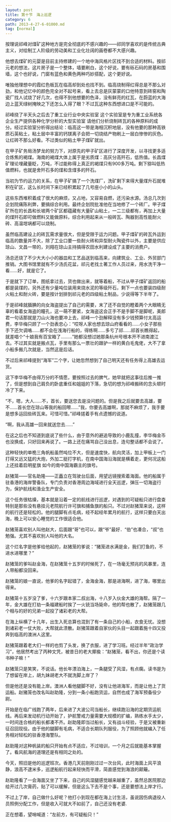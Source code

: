 ```yaml
---
layout: post
title: 第十节　海上巡逻
category: 6
path: 2013-4-27-6-01000.md
tag: [normal]
---
```


按理说祁峰对煤矿这种地方是完全彻底的不感兴趣的――祁同学喜欢的是传统古典主义，对绘制工人阶级的劳动美和工业化壮阔的画卷都不大感兴趣。

他想去煤矿的元婴是目前主持修建的一个地中海风格片区找不到合适的材料。按祁元老的想法，这片房子是一个整体，墙要刷白，这个好说，要有砾石码的房基和围墙，这个也好说，门窗有蓝色和黄色两种巧妙搭配，这个更好说。

唯独他理想中的霞红色板瓦在临高却到处也找不到。临高烧制得红得总是不那么对劲，和他记忆中的颜色完全对不起号来，看上去总是灰蒙蒙的口他特意到砖窑和陶瓷厂找人试烧了好几次，也得不到他想要的色泽，没有鲜亮的红瓦，在蔚蓝的大海边上蓝天绿树掩映之下还怎么入得了眼？不过瓦这种东西想进口是不可能的。

祁峰挠了半天头之后去了重工业行业中央实验室 这个实验室是专为重工业系统各企业生产提供各种化学分析的大型实验室 请他们分析烧制砖瓦的各种原料的成分。经过实验室分析得出结论：临高这一带是海相沉积地层，没有他要的那种高铁质石英粘土，粘土层中丰富的钙镁离子会把一切烧结产物刷上一层白惨惨的灰色。让红砖不那么好看。不过类似的粘土甲子煤矿就出。

在甲子矿务局汤梦龙的努力下，对原先的甲子矿区进行了深度开发，以寻找更多适合炼焦的褐煤。海南的褐煤大体上属于是劣质煤：高灰分高歼石，低热值。长昌煤矿理论埋藏量眨，万吨，不过能称得上真正的褐煤只有900多万吨。剩下猕叫低热值燃料，也就是舍歼石多的煤和含煤多的歼石。

当初为节约运力的关系，在甲子矿搞了一个洗煤厂，洗矿剩下来得大量煤升石就堆积在矿区，这么长时间下来已经积累起了几号座小小的山头。

这些东西堆积着成了很大的麻烦，又占地，又容易自燃，还污染水源。汤总几次到企划院痛陈利弊，要搞综合利用。最终企划院批准他在当地修了一个砖厂。甲子煤矿所在的长昌和长坡两个矿区都蕴藏有大量矿山粘土，一二三级都有，再加上大量的煤歼石即可做燃料又能做原料，综合利用起来从一般砖瓦、陶器到高性能耐火砖、高温坩埚都可以烧制。

虽然临高建设上的砖瓦需求量很大，但是受限于运力问题。甲子煤矿的砖瓦外运到临高的数量并不大，除了工业口要一些耐火砖和异型耐火陶瓷件以外，主要是供应琼山、文昌一带的，刘翔在琼山主持搞得农田水利建设成了主要的消费户。

汤总还烧了不少大大小小的器皿和工艺品送到临高来，向建筑业、工业、外贸部门推销。大图书馆里就有不少汤氏花盆，祁元老找土著工作人员过来，用水洗干净一看……好，就是它了。

于是就下了订单，图纸拿过去，货也做出来，就等着船，不过从甲子煤矿返回的船都是装煤的，另外还有少量吨位装用来烧水泥的等级歼石，剩下一点也要装四级耐火粘土和耐火砖，要是按计划排到祁元老的四级粘土制品，少说得等下半年了。

于是祁峰就腼腆的向女海盗提出了自己的需要，末了还不自觉的瞪着两个大眼睛无辜的看着女海盗的瞳孔，这一萌不要紧，女海盗这会正手不是手脚不是脚呢，美郎君一句话那就是刀山火海也要冲上去，祁峰一个劲解释没有多少钱预算付太高运费，李华梅只顾了一个劲表忠心：“哎呀人家也想去琼山府看看的……小女子那些手下还欠调咯……都不会在浅海行船的，得练啊……多亏了祁……祁首长瞧得起，就差唱个“十娘我有百宝箱了………”她都没想过她那条杭州号根本开不进南渡江去。不过其实就是搬点瓦，手里有那么一票壮的跟驴一样的黄白毛鬼佬，大不了拿小船多搬几次就是，当然这是后话。

不过后来祁峰提到“海军”二个字，让她忽然想到了自己明天还有任务得上高雄去运货。

这下李华梅不由得万分的不情愿，要按照过去的脾气，她早就把这事往后推一推了，但是想到自己肩负的卧底重任和姐姐的下落，急切的想为祁峰搬砖的念头顿时冷了下来。

“不，嗯，大人……不，首长，要送您去是没问题的。但是我之后就要去高雄，要不……首长您在琼山等我的船回嚓……”我，你要去高雄啊，那就不麻烦了，我手要是想多运回些砖瓦来。可惜可惜。”祁峰搓着手有点遗憾的说道。

“啊，我从高雄一回来就送您去……”

在这之后也不知道到底说了些什么，由于意外的避追导致的小鹿乱撞，李华梅金币也没换成，只好回来再说了。一路上还在痛骂自己没出息，连句整话都不会说了。

这种轻快的单桅三角帆船虽然吨位不大，但是速度快，航向灵活，加上甲板上一门打得又远又猛的大炮，外加二挺打字机，在南中国海沿海就是横着走，更何况这船上还挂着启明星旗 如今的南中国海霸主的旗号。

赵猪笼――官名助隆――正矗立在驾驶台后面，用望远镜搜索着海面。他的船属于驻香港的海岸警备队，专门负责对香港周边海域进行全天巡逻，弹压一切海盗行为，保护航线和渔业生产安全。

这个任务很枯燥，基本就是沿着一定的航线进行巡逻，对遇到的可疑船只进行盘查 特别是那些没有悬挂元老院航行许可旗和捕鱼旗的船只。不过对赵猪笼来说，这样的航行还是轻松的。他的腿脚有点毛病，经不起经年累月的航行，这样只要白天出海，晚上可以安心睡觉的工作很适合他。

赵猪笼喜欢别人叫他赵大，后面跟“哥”也可以，跟“爷”最好．“伯”也凑合，“叔”也勉强。尤其不喜欢别人叫他的大名。

这个烂名字是他爹给他起的，赵猪笼的爹说：“猪笼进水满是金，我们打鱼的，不进水进哪里？”

赵猪笼的爹叫赵金海，在赵猪笼十五岁的时候死了，在一场毫无预兆的风暴里，连人带船都没回来。

赵猪笼的娘一直说，他爹的名字起错了，金海金海，那是进海啊，进了海，哪里出得来。

赵猪笼十五岁没了爹，十六岁跟本家二叔出海，十八岁入伙金大雄的海帮。隔了一年，金大雄在打劫一条福建船时挨了一火铳当场毙命，他的帮也散了，赵猪笼跟几个相与的好的兄弟一起投了诸彩老的大帮。

在海上纵横了十几年，出生入死总算也混到了有一条自己的小船，衣食无忧。没想到诸彩老一仗大败，大帮就此溃散。赵猪笼跟着自家伙的头目一起跟着施十四又投奔到临高的澳洲人这里。

赵猪笼跟着老大们一样的也剪了头发，换了衣服，进了学习班。经过半年“政治学习”，他居然考出了丙种文凭，被昔日的老大揶揄：“赵猪笼，看不出，你还是个读书种子嘛！”

赵猪笼只是笑笑，不说话。他长年漂泊海上，一条腿受了风湿，有点瘸。读书是为了想留在岸上，胡九妹胡老大不就洗脚上岸了？

但是他还是没有能上岸。澳洲人看他腿脚不好，没有让他进海军，而是让他上了货运船。赵猪笼也改名叫赵助隆，分到一条小船跑货运，自然也成了海军预备役少尉。

开始是在临广线跑了两年，后来进了大波公司当船长，继续跑沿海的定期货运航线。再后来发动机行动开始了，护航警戒力量需要大规模的扩编，熟练水手太少，一时间连合格的船长都凑不齐。赵助隆即当过船长，又有战斗经验，于是又被重新征召回现役。由于他的腿脚有毛病，不适合长期队列服役，为了照顾他就编入了任务相对轻松的驻香港海警队。

赵助隆对这种帆装的船只开始有点不适应，不过培训，一个月之后就能基本掌握了。看风航海的道理还是有相同之处的。

今天，照旧是他的巡逻班次。香港几天前刚刚过过一次台风，此时海面上风平浪静，浪高不逮米多，巡逻船航行起来轻快而平滑，简直感觉到海浪的颠簸。

赵助隆看了一会海面又坐了下来，自己的风湿腿感觉越来越重了，虽然总医院那边给开过几次膏药，贴了可以缓解，但是这么下去不是个事，还是要想法上岸才行。

不过上了岸，自己做什么好呢？他打小到现在都在海上讨生活，虽说因伤病退役人员照例分配工作，但是收入可就大不如前了，自己还没有老婆.

正在想着，望哨喊道：“左前方，有可疑船只！”